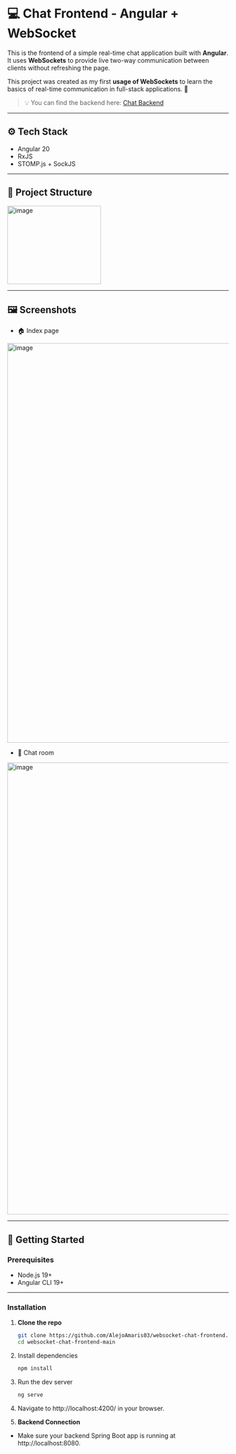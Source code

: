 # 💻 Chat Frontend - Angular + WebSocket

This is the frontend of a simple real-time chat application built with **Angular**. It uses **WebSockets** to provide live two-way communication between clients without refreshing the page.


This project was created as my first **usage of WebSockets** to learn the basics of real-time communication in full-stack applications. 🚀

> 💡 You can find the backend here: [Chat Backend](https://github.com/AlejoAmaris03/websocket-chat-backend)

---

## ⚙️ Tech Stack
  - Angular 20
  - RxJS
  - STOMP.js + SockJS

---

## 📁 Project Structure
<img width="213" height="178" alt="image" src="https://github.com/user-attachments/assets/d5294383-3ed1-4992-a746-42f1c4732f0a" />

---

## 🖼️ Screenshots
- 🏠 Index page
<img width="1919" height="908" alt="image" src="https://github.com/user-attachments/assets/bdae6f4d-2061-435e-8824-92c8ea743d1a" />

- 📨 Chat room
<img width="1919" height="1027" alt="image" src="https://github.com/user-attachments/assets/fb5dd857-e865-438c-a744-bf1f6eabdafb" />

---

## 🚀 Getting Started

### Prerequisites

- Node.js 19+
- Angular CLI 19+

---

### Installation
1. **Clone the repo**
   ```bash
   git clone https://github.com/AlejoAmaris03/websocket-chat-frontend.git
   cd websocket-chat-frontend-main

2. Install dependencies
   ```bash
   npm install

3. Run the dev server
   ```bash
   ng serve

4. Navigate to http://localhost:4200/ in your browser.

5. **Backend Connection**
- Make sure your backend Spring Boot app is running at http://localhost:8080.
  
